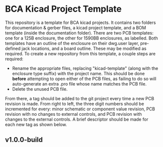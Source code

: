 # BCA Kicad Project Template

This repository is a template for BCA kicad projects. It contains two folders for documentation & gerber files, a kicad project template, and a BOM template (inside the documentation folder). There are two PCB templates: one for a 125B enclosure, the other for 1590BB enclosures, as labelled. Both templates have an outline of the enclosure on their dwg.user layer, pre-defined jack locations, and a board outline. These may be modified as required. To create a new repository from this template, a couple steps are required:

 - Rename the appropriate files, replacing "kicad-template" (along with the enclosure type suffix) with the project name. This should be done **before** attempting to open either of the PCB files, as failing to do so will auto-generate an extra .pro file whose name matches the PCB file.
 - Delete the unused PCB file.

From there, a tag should be added to the git project every time a new PCB revision is made. From right to left, the three digit numbers should be incremented for every: minor schematic or component value revision, PCB revision with no changes to external controls, and PCB revision with changes to the external controls. A brief descriptor should be made for each new tag as shown below.

## v1.0.0-build
